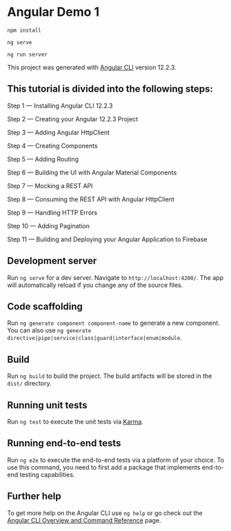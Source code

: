 # Angular Demo 1

`npm install`

`ng serve`

`ng run server`

This project was generated with [Angular CLI](https://github.com/angular/angular-cli) version 12.2.3.

## This tutorial is divided into the following steps:

Step 1 — Installing Angular CLI 12.2.3

Step 2 — Creating your Angular 12.2.3 Project

Step 3 — Adding Angular HttpClient

Step 4 — Creating Components

Step 5 — Adding Routing

Step 6 — Building the UI with Angular Material Components

Step 7 — Mocking a REST API

Step 8 — Consuming the REST API with Angular HttpClient

Step 9 — Handling HTTP Errors

Step 10 — Adding Pagination

Step 11 — Building and Deploying your Angular Application to Firebase

## Development server

Run `ng serve` for a dev server. Navigate to `http://localhost:4200/`. The app will automatically reload if you change any of the source files.

## Code scaffolding

Run `ng generate component component-name` to generate a new component. You can also use `ng generate directive|pipe|service|class|guard|interface|enum|module`.

## Build

Run `ng build` to build the project. The build artifacts will be stored in the `dist/` directory.

## Running unit tests

Run `ng test` to execute the unit tests via [Karma](https://karma-runner.github.io).

## Running end-to-end tests

Run `ng e2e` to execute the end-to-end tests via a platform of your choice. To use this command, you need to first add a package that implements end-to-end testing capabilities.

## Further help

To get more help on the Angular CLI use `ng help` or go check out the [Angular CLI Overview and Command Reference](https://angular.io/cli) page.
